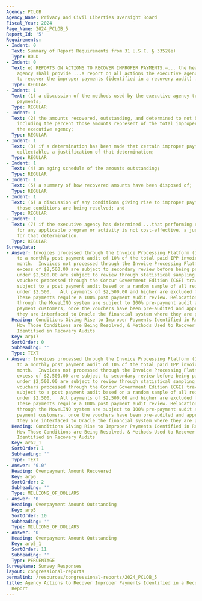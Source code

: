 ```yaml
---
Agency: PCLOB
Agency_Name: Privacy and Civil Liberties Oversight Board
Fiscal_Year: 2024
Page_Name: 2024_PCLOB_5
Report_Id: '5'
Requirements:
- Indent: 0
  Text: Summary of Report Requirements from 31 U.S.C. § 3352(e)
  Type: BOLD
- Indent: 0
  Text: e) REPORTS ON ACTIONS TO RECOVER IMPROPER PAYMENTS.—... the head of the executive
    agency shall provide ...a report on all actions the executive agency is taking
    to recover the improper payments (identified in a recovery audit) ..including—
  Type: REGULAR
- Indent: 1
  Text: (1) a discussion of the methods used by the executive agency to recover improper
    payments;
  Type: REGULAR
- Indent: 1
  Text: (2) the amounts recovered, outstanding, and determined to not be collectable,
    including the percent those amounts represent of the total improper payments of
    the executive agency;
  Type: REGULAR
- Indent: 1
  Text: (3) if a determination has been made that certain improper payments are not
    collectable, a justification of that determination;
  Type: REGULAR
- Indent: 1
  Text: (4) an aging schedule of the amounts outstanding;
  Type: REGULAR
- Indent: 1
  Text: (5) a summary of how recovered amounts have been disposed of;
  Type: REGULAR
- Indent: 1
  Text: (6) a discussion of any conditions giving rise to improper payments and how
    those conditions are being resolved; and
  Type: REGULAR
- Indent: 1
  Text: (7) if the executive agency has determined ...that performing recovery audits
    for any applicable program or activity is not cost-effective, a justification
    for that determination.
  Type: REGULAR
SurveyData:
- Answer: Invoices processed through the Invoice Processing Platform (IPP) are subject
    to a monthly post payment audit of 10% of the total paid IPP invoices for that
    month.  Invoices not processed through the Invoice Processing Platform (IPP) in
    excess of $2,500.00 are subject to secondary review before being paid.  Invoices
    under $2,500.00 are subject to review through statistical sampling procedures.  Travel
    vouchers processed through the Concur Government Edition (CGE) travel system are
    subject to a post payment audit based on a random sample of all reimbursements
    under $2,500.   All payments of $2,500.00 and higher are excluded from the population.
    These payments require a 100% post payment audit review. Relocation vouchers processed
    through the MoveLINQ system are subject to 100% pre-payment audit and review.   For
    payment customers, once the vouchers have been pre-audited and approved for payment,
    they are interfaced to Oracle the financial system where they are paid.
  Heading: Conditions Giving Rise to Improper Payments Identified in Recovery Audits,
    How Those Conditions are Being Resolved, & Methods Used to Recover Improper Payments
    Identified in Recovery Audits
  Key: arp17
  SortOrder: 0
  Subheading: ''
  Type: TEXT
- Answer: Invoices processed through the Invoice Processing Platform (IPP) are subject
    to a monthly post payment audit of 10% of the total paid IPP invoices for that
    month.  Invoices not processed through the Invoice Processing Platform (IPP) in
    excess of $2,500.00 are subject to secondary review before being paid.  Invoices
    under $2,500.00 are subject to review through statistical sampling procedures.  Travel
    vouchers processed through the Concur Government Edition (CGE) travel system are
    subject to a post payment audit based on a random sample of all reimbursements
    under $2,500.   All payments of $2,500.00 and higher are excluded from the population.
    These payments require a 100% post payment audit review. Relocation vouchers processed
    through the MoveLINQ system are subject to 100% pre-payment audit and review.   For
    payment customers, once the vouchers have been pre-audited and approved for payment,
    they are interfaced to Oracle the financial system where they are paid.
  Heading: Conditions Giving Rise to Improper Payments Identified in Recovery Audits,
    How Those Conditions are Being Resolved, & Methods Used to Recover Improper Payments
    Identified in Recovery Audits
  Key: ara2_1
  SortOrder: 1
  Subheading: ''
  Type: TEXT
- Answer: '0.0'
  Heading: Overpayment Amount Recovered
  Key: arp6
  SortOrder: 2
  Subheading: ''
  Type: MILLIONS_OF_DOLLARS
- Answer: '0'
  Heading: Overpayment Amount Outstanding
  Key: arp5
  SortOrder: 10
  Subheading: ''
  Type: MILLIONS_OF_DOLLARS
- Answer: '0'
  Heading: Overpayment Amount Outstanding
  Key: arp5_1
  SortOrder: 11
  Subheading: ''
  Type: PERCENTAGE
SurveyName: Survey Responses
layout: congressional-reports
permalink: /resources/congressional-reports/2024_PCLOB_5
title: Agency Actions to Recover Improper Payments Identified in a Recovery Audit
  Report
---
```

